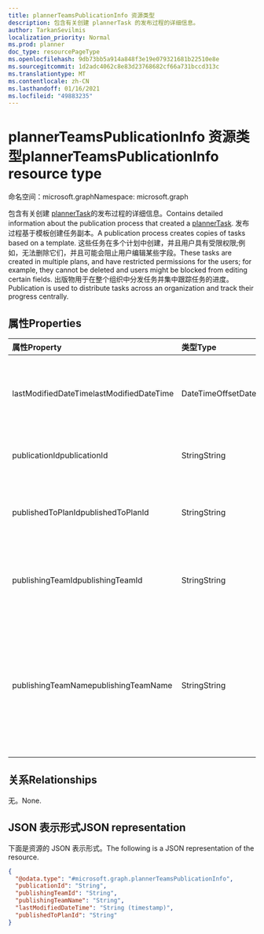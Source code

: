 ```yaml
---
title: plannerTeamsPublicationInfo 资源类型
description: 包含有关创建 plannerTask 的发布过程的详细信息。
author: TarkanSevilmis
localization_priority: Normal
ms.prod: planner
doc_type: resourcePageType
ms.openlocfilehash: 9db73bb5a914a848f3e19e079321681b22510e8e
ms.sourcegitcommit: 1d2adc4062c8e83d23768682cf66a731bccd313c
ms.translationtype: MT
ms.contentlocale: zh-CN
ms.lasthandoff: 01/16/2021
ms.locfileid: "49883235"
---
```

# <a name="plannerteamspublicationinfo-resource-type"></a><span data-ttu-id="fd8f4-103">plannerTeamsPublicationInfo 资源类型</span><span class="sxs-lookup"><span data-stu-id="fd8f4-103">plannerTeamsPublicationInfo resource type</span></span>

<span data-ttu-id="fd8f4-104">命名空间：microsoft.graph</span><span class="sxs-lookup"><span data-stu-id="fd8f4-104">Namespace: microsoft.graph</span></span>

<span data-ttu-id="fd8f4-105">包含有关创建 [plannerTask](plannertask.md)的发布过程的详细信息。</span><span class="sxs-lookup"><span data-stu-id="fd8f4-105">Contains detailed information about the publication process that created a [plannerTask](plannertask.md).</span></span> <span data-ttu-id="fd8f4-106">发布过程基于模板创建任务副本。</span><span class="sxs-lookup"><span data-stu-id="fd8f4-106">A publication process creates copies of tasks based on a template.</span></span> <span data-ttu-id="fd8f4-107">这些任务在多个计划中创建，并且用户具有受限权限;例如，无法删除它们，并且可能会阻止用户编辑某些字段。</span><span class="sxs-lookup"><span data-stu-id="fd8f4-107">These tasks are created in multiple plans, and have restricted permissions for the users; for example, they cannot be deleted and users might be blocked from editing certain fields.</span></span> <span data-ttu-id="fd8f4-108">出版物用于在整个组织中分发任务并集中跟踪任务的进度。</span><span class="sxs-lookup"><span data-stu-id="fd8f4-108">Publication is used to distribute tasks across an organization and track their progress centrally.</span></span>

## <a name="properties"></a><span data-ttu-id="fd8f4-109">属性</span><span class="sxs-lookup"><span data-stu-id="fd8f4-109">Properties</span></span>
|<span data-ttu-id="fd8f4-110">属性</span><span class="sxs-lookup"><span data-stu-id="fd8f4-110">Property</span></span>|<span data-ttu-id="fd8f4-111">类型</span><span class="sxs-lookup"><span data-stu-id="fd8f4-111">Type</span></span>|<span data-ttu-id="fd8f4-112">Description</span><span class="sxs-lookup"><span data-stu-id="fd8f4-112">Description</span></span>|
|:---|:---|:---|
|<span data-ttu-id="fd8f4-113">lastModifiedDateTime</span><span class="sxs-lookup"><span data-stu-id="fd8f4-113">lastModifiedDateTime</span></span>|<span data-ttu-id="fd8f4-114">DateTimeOffset</span><span class="sxs-lookup"><span data-stu-id="fd8f4-114">DateTimeOffset</span></span>|<span data-ttu-id="fd8f4-115">上次由发布过程修改此任务的日期和时间。</span><span class="sxs-lookup"><span data-stu-id="fd8f4-115">The date and time when this task was last modified by the publication process.</span></span> <span data-ttu-id="fd8f4-116">只读。</span><span class="sxs-lookup"><span data-stu-id="fd8f4-116">Read-only.</span></span> |
|<span data-ttu-id="fd8f4-117">publicationId</span><span class="sxs-lookup"><span data-stu-id="fd8f4-117">publicationId</span></span>|<span data-ttu-id="fd8f4-118">String</span><span class="sxs-lookup"><span data-stu-id="fd8f4-118">String</span></span>| <span data-ttu-id="fd8f4-119">出版物的标识符。</span><span class="sxs-lookup"><span data-stu-id="fd8f4-119">The identifier of the publication.</span></span> <span data-ttu-id="fd8f4-120">只读。</span><span class="sxs-lookup"><span data-stu-id="fd8f4-120">Read-only.</span></span>|
|<span data-ttu-id="fd8f4-121">publishedToPlanId</span><span class="sxs-lookup"><span data-stu-id="fd8f4-121">publishedToPlanId</span></span>|<span data-ttu-id="fd8f4-122">String</span><span class="sxs-lookup"><span data-stu-id="fd8f4-122">String</span></span>|<span data-ttu-id="fd8f4-123">plannerPlan **此任务最初** 放置的标识符。</span><span class="sxs-lookup"><span data-stu-id="fd8f4-123">The identifier of the **plannerPlan** this task was originally placed in.</span></span> <span data-ttu-id="fd8f4-124">只读。</span><span class="sxs-lookup"><span data-stu-id="fd8f4-124">Read-only.</span></span> |
|<span data-ttu-id="fd8f4-125">publishingTeamId</span><span class="sxs-lookup"><span data-stu-id="fd8f4-125">publishingTeamId</span></span>|<span data-ttu-id="fd8f4-126">String</span><span class="sxs-lookup"><span data-stu-id="fd8f4-126">String</span></span>| <span data-ttu-id="fd8f4-127">启动发布 [过程的](team.md) 团队的标识符。</span><span class="sxs-lookup"><span data-stu-id="fd8f4-127">The identifier of the [team](team.md) that initiated the publication process.</span></span> <span data-ttu-id="fd8f4-128">只读。</span><span class="sxs-lookup"><span data-stu-id="fd8f4-128">Read-only.</span></span>|
|<span data-ttu-id="fd8f4-129">publishingTeamName</span><span class="sxs-lookup"><span data-stu-id="fd8f4-129">publishingTeamName</span></span>|<span data-ttu-id="fd8f4-130">String</span><span class="sxs-lookup"><span data-stu-id="fd8f4-130">String</span></span>|<span data-ttu-id="fd8f4-131">启动显示名称流程的团队的订阅。</span><span class="sxs-lookup"><span data-stu-id="fd8f4-131">The display name of the team that initiated the publication process.</span></span> <span data-ttu-id="fd8f4-132">此显示名称仅供参考，可能不会表示团队的最新版本名称。</span><span class="sxs-lookup"><span data-stu-id="fd8f4-132">This display name is for reference only, and might not represent the most up-to-date name of the team.</span></span> <span data-ttu-id="fd8f4-133">只读。</span><span class="sxs-lookup"><span data-stu-id="fd8f4-133">Read-only.</span></span> |

## <a name="relationships"></a><span data-ttu-id="fd8f4-134">关系</span><span class="sxs-lookup"><span data-stu-id="fd8f4-134">Relationships</span></span>
<span data-ttu-id="fd8f4-135">无。</span><span class="sxs-lookup"><span data-stu-id="fd8f4-135">None.</span></span>

## <a name="json-representation"></a><span data-ttu-id="fd8f4-136">JSON 表示形式</span><span class="sxs-lookup"><span data-stu-id="fd8f4-136">JSON representation</span></span>
<span data-ttu-id="fd8f4-137">下面是资源的 JSON 表示形式。</span><span class="sxs-lookup"><span data-stu-id="fd8f4-137">The following is a JSON representation of the resource.</span></span>
<!-- {
  "blockType": "resource",
  "@odata.type": "microsoft.graph.plannerTeamsPublicationInfo"
}
-->
``` json
{
  "@odata.type": "#microsoft.graph.plannerTeamsPublicationInfo",
  "publicationId": "String",
  "publishingTeamId": "String",
  "publishingTeamName": "String",
  "lastModifiedDateTime": "String (timestamp)",
  "publishedToPlanId": "String"
}
```

